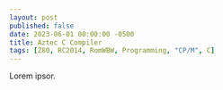 ```yaml
---
layout: post
published: false
date: 2023-06-01 00:00:00 -0500
title: Aztec C Compiler
tags: [Z80, RC2014, RomWBW, Programming, "CP/M", C]
---
```

Lorem ipsor.